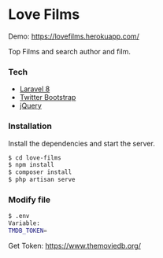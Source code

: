 # Love Films
Demo: https://lovefilms.herokuapp.com/

Top Films and search author and film.

### Tech

* [Laravel 8]
* [Twitter Bootstrap]
* [jQuery]

### Installation

Install the dependencies and start the server.

```sh
$ cd love-films
$ npm install
$ composer install
$ php artisan serve
```

### Modify file
```sh
$ .env
Variable:
TMDB_TOKEN=
```

Get Token: https://www.themoviedb.org/



   [love-films]: <https://github.com/bhrama-br/lovefilms>
   [git-repo-url]: <https://github.com/bhrama-br/lovefilms.git>
   [Laravel 8]: <https://laravel.com/docs/8.x>
   [Twitter Bootstrap]: <http://twitter.github.com/bootstrap/>
   [jQuery]: <http://jquery.com>
